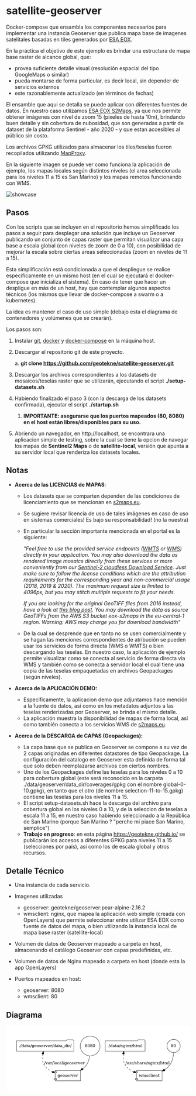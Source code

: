 # satellite-geoserver
Docker-compose que ensambla los componentes necesarios para implementar una instancia Geoserver que publica mapa base de imagenes satelitales basadas en tiles generados por [ESA EOX](http://maps.eox.at/).

En la práctica el objetivo de este ejemplo es brindar una estructura de mapa base raster de alcance global, que:

- provea suficiente detalle visual (resolución espacial del tipo GoogleMaps o similar)
- pueda montarse de forma particular, es decir local, sin depender de servicios externos
- este razonablemente actualizado (en términos de fechas)

El ensamble que aqui se detalla se puede aplicar con diferentes fuentes de datos. En nuestro caso utilizamos [ESA EOX S2Maps](https://s2maps.eu/), ya que nos permite obtener imágenes con nivel de zoom 15 (pixeles de hasta 10m), brindando buen detalle y sin cobertura de nubosidad, que son generadas a partir de dataset de la plataforma Sentinel - año 2020 - y que estan accesibles al público sin costo.

Los archivos GPKG utilizados para almacenar los tiles/teselas fueron recopilados utilizando [MapProxy](https://mapproxy.org/). 

En la siguiente imagen se puede ver como funciona la aplicación de ejemplo, los mapas locales según distintos niveles (el area seleccionada para los niveles 11 a 15 es San Marino) y los mapas remotos funcionando con WMS.

![showcase](./img/satellite-geoserver-optimized.gif)

## Pasos

Con los scripts que se incluyen en el repositorio hemos simplificado los pasos a seguir para desplegar una solución que incluye un Geoserver publicando un conjunto de capas raster que permitan visualizar una capa base a escala global (con niveles de zoom de 0 a 10), con posibilidad de mejorar la escala sobre ciertas areas seleccionadas (zoom en niveles de 11 a 15). 

Esta simplificación está condicionada a que el despliegue se realice especificamente en un mismo host (en el cual se ejecutará el docker-compose que inicializa el sistema). En caso de tener que hacer un despligue en más de un host, hay que contemplar algunos aspectos técnicos (los mismos que llevar de docker-compose a swarm o a kubernetes).

La idea es mantener el caso de uso simple (debajo esta el diagrama de contenedores y volúmenes que se crearán).

Los pasos son:

1. Instalar [git](https://github.com/git-guides/install-git), [docker](https://docs.docker.com/engine/install/ubuntu/) y [docker-compose](https://docs.docker.com/compose/install/) en la máquina host.

2. Descargar el repositorio git de este proyecto.

   a. **git clone https://github.com/geotekne/satellite-geoserver.git**

3. Descargar los archivos correspondientes a los datasets de mosaicos/teselas raster que se utilizarán, ejecutando el script **./setup-datasets.sh**

4. Habiendo finalizado el paso 3 (con la descarga de los datasets confirmada), ejecutar el script **./startup.sh**  

   1. **IMPORTANTE: asegurarse que los puertos mapeados (80, 8080) en el host están libres/disponibles para su uso.**

5. Abriendo un navegador, en http://localhost, se encontrara una aplicacion simple de testing, sobre la cual se tiene la opcion de navegar los mapas de **Sentinel2 Maps** o de **satellite-local**, versión que apunta a su servidor local que renderiza los datasets locales.

   

## Notas



- **Acerca de las LICENCIAS de MAPAS**: 

  - Los datasets que se comparten dependen de las condiciones de licenciamiento que se mencionan en [s2maps.eu](https://s2maps.eu/).

  - Se sugiere revisar licencia de uso de tales imágenes en caso de uso en sistemas comerciales! Es bajo su responsabilidad! (no la nuestra)

  - En particular la sección importante mencionada en el portal es la siguiente: 

    *"Feel free to use the provided service endpoints ([WMTS](https://tiles.maps.eox.at/wmts/1.0.0/WMTSCapabilities.xml) or [WMS](https://tiles.maps.eox.at/wms?service=wms&request=getcapabilities)) directly in your application. You may also download the data as rendered image mosaics directly from these services or more conveniently from our [Sentinel-2 cloudless Download Service](https://s2maps.eu/?downloadservice). Just make sure to follow the license conditions which are the attribution requirements for the corresponding year and non-commercial usage (2018, 2019 & 2020). The maximum request size is limited to 4096px, but you may stitch multiple requests to fit your needs.*

    *If you are looking for the original GeoTIFF files from 2016 instead, have a look at [this blog post](https://eox.at/2017/03/sentinel-2-cloudless-original-tiles-available/). You may download the data as source GeoTIFFs from the AWS S3 bucket eox-s2maps in the eu-central-1 region. Warning: AWS may charge you for download bandwidth"*

  - De la cual se desprende que en tanto no se usen comercialmente y se hagan las menciones correspondientes de atribución se pueden usar los servicios de forma directa (WMS o WMTS) o bien descargando las teselas. En nuestro caso, la aplicación de ejemplo permite visualizar como se conecta al servicio de forma directa via WMS y también como se conecta a servidor local el cual tiene una copia de las teselas empaquetadas en  archivos Geopackages (según niveles).

- **Acerca de la APLICACIÓN DEMO:** 

  - Especificamente, la aplicacion demo que adjuntamos hace mención a la fuente de datos, así como en los metadatos adjuntos a las teselas renderizadas por Geoserver, se brinda el mismo detalle.
  - La aplicación muestra la disponibilidad de mapas de forma local, así como también conecta a los servicios WMS de  [s2maps.eu](https://s2maps.eu/).

- **Acerca de la DESCARGA de CAPAS (Geopackages):**

  - La capa base que se publica en Geoserver se compone a su vez de 2 capas originadas en diferentes datastores de tipo Geopackage. La configuración del catalogo en Geoserver esta definida de forma tal que solo deben reemplazarse archivos con ciertos nombres.
  - Uno de los Geopackages define las teselas para los niveles 0 a 10 para cobertura global (este será reconocido en la carpeta ./data/geoserver/data_dir/coverages/gpkg con el nombre global-0-10.gpkg), en tanto que el otro (de nombre selection-11-to-15.gpkg) contiene las teselas para los niveles 11 a 15.
  - El script setup-datasets.sh hace la descarga del archivo para cobertura global en los niveles 0 a 10, y de la seleccion de teselas a escala 11 a 15, en nuestro caso habiendo seleccionado a la República de San Marino (porque San Marino ? "perche mi piace San Marino, semplice")
  - **Trabajo en progreso**: en esta página https://geotekne.github.io/ se publicarán los accesos a diferentes GPKG para niveles 11 a 15 (selecciones por país), así como los de escala global y otros recursos.

  

## Detalle Técnico
- Una instancia de cada servicio.

- Imagenes utilizadas
  - geoserver: geotekne/geoserver:pear-alpine-2.16.2
  - wmsclient: nginx, que mapea la aplicación web simple (creada con OpenLayers) que permite seleccionar entre utilizar ESA EOX como fuente de datos del mapa, o bien utilizando la instancia local de mapa base raster (satellite-local)
  
- Volumen de datos de Geoserver mapeado a carpeta en host, almacenando el catálogo Geoserver con capas predefinidas, etc.

- Volumen de datos de Nginx mapeado a carpeta en host (donde esta la app OpenLayers)

- Puertos mapeados en host:

  - geoserver: 8080
  - wmsclient: 80

  

## Diagrama

![](./diagram.png)